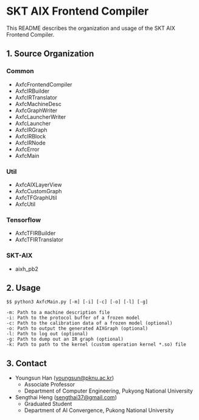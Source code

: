 # SKT AIX Frontend Compiler #

This README describes the organization and usage of the SKT AIX Frontend Compiler.

## 1. Source Organization ##

### Common ###

* AxfcFrontendCompiler
* AxfcIRBuilder
* AxfcIRTranslator
* AxfcMachineDesc
* AxfcGraphWriter
* AxfcLauncherWriter
* AxfcLauncher  
* AxfcIRGraph
* AxfcIRBlock
* AxfcIRNode
* AxfcError
* AxfcMain

### Util ###

* AxfcAIXLayerView
* AxfcCustomGraph
* AxfcTFGraphUtil
* AxfcUtil

### Tensorflow ###

* AxfcTFIRBuilder
* AxfcTFIRTranslator

### SKT-AIX ###

* aixh_pb2

## 2. Usage ##

    $$ python3 AxfcMain.py [-m] [-i] [-c] [-o] [-l] [-g]
    
    -m: Path to a machine description file
    -i: Path to the protocol buffer of a frozen model
    -c: Path to the calibration data of a frozen model (optional)
    -o: Path to output the generated AIXGraph (optional)
    -l: Path to log out (optional)
    -g: Path to dump out an IR graph (optional)
    -k: Path to path to the kernel (custom operation kernel *.so) file

## 3. Contact ##

* Youngsun Han (youngsun@pknu.ac.kr)
  * Associate Professor
  * Department of Computer Engineering, Pukyong National University
* Sengthai Heng (sengthai37@gmail.com)
  * Graduated Student
  * Department of AI Convergence, Pukong National University
